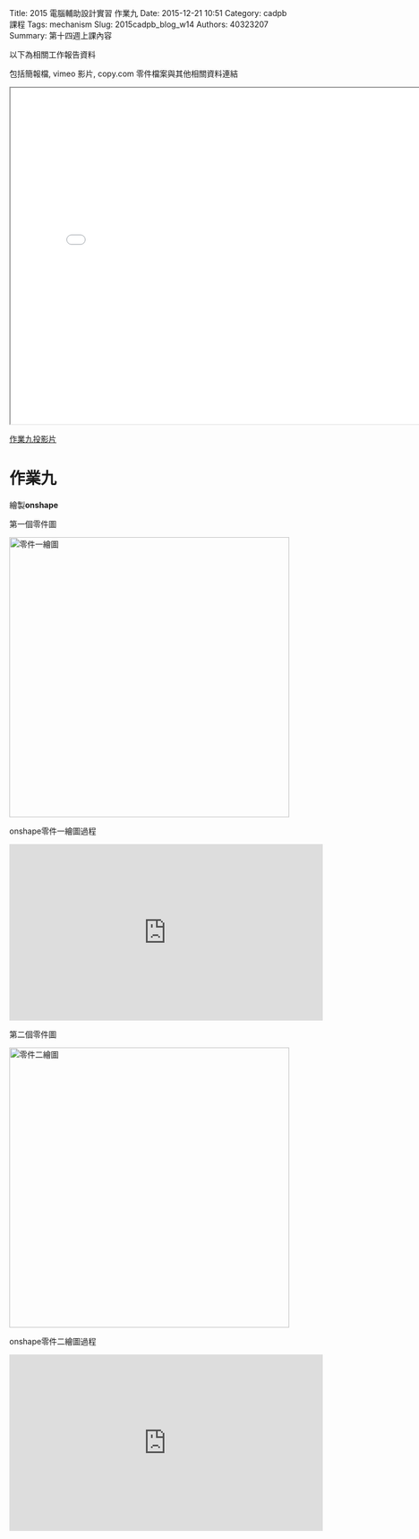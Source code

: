 Title: 2015 電腦輔助設計實習 作業九
Date: 2015-12-21 10:51
Category: cadpb 課程
Tags: mechanism
Slug: 2015cadpb_blog_w14
Authors: 40323207
Summary: 第十四週上課內容

以下為相關工作報告資料

包括簡報檔, vimeo 影片, copy.com 零件檔案與其他相關資料連結

<iframe src="cadp_w14_lecture.html" width="800" height="600"></iframe>

<p><a href="cadp_w14_lecture.html" target="_blank">作業九投影片</a></p>

作業九
============

繪製**onshape**

  
第一個零件圖

<img src="https://copy.com/sfni7sxzSk0ePYHR" width="500" alt="零件一繪圖"></img>

onshape零件一繪圖過程
<iframe width="560" height="315" src="https://www.youtube.com/embed/MMzViRG_JI4" frameborder="0" allowfullscreen></iframe> <p>

第二個零件圖

<img src="https://copy.com/tVmO3ivxR2Qll1ZD" width="500" alt="零件二繪圖"></img>

onshape零件二繪圖過程
<iframe width="560" height="315" src="https://www.youtube.com/embed/Vwv4O6zxGtc" frameborder="0" allowfullscreen></iframe> <p>










